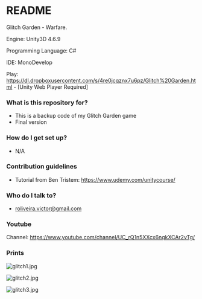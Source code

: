 # README #

Glitch Garden - Warfare.

Engine: Unity3D 4.6.9
 
Programming Language: C# 

IDE: MonoDevelop

Play: https://dl.dropboxusercontent.com/s/4re0jcqznx7u6pz/Glitch%20Garden.html - [Unity Web Player Required]

### What is this repository for? ###

   * This is a backup code of my Glitch Garden game
   * Final version

### How do I get set up? ###

   * N/A

### Contribution guidelines ###

   * Tutorial from Ben Tristem: https://www.udemy.com/unitycourse/

### Who do I talk to? ###

   * roliveira.victor@gmail.com

### Youtube ###

   Channel: https://www.youtube.com/channel/UC_rQ1n5XXcx6nqkXCAr2vTg/

### Prints ###

   ![glitch1.jpg](https://bitbucket.org/repo/RqpGRk/images/336663763-glitch1.jpg)


   ![glitch2.jpg](https://bitbucket.org/repo/RqpGRk/images/3847630999-glitch2.jpg)


   ![glitch3.jpg](https://bitbucket.org/repo/RqpGRk/images/3750587286-glitch3.jpg)